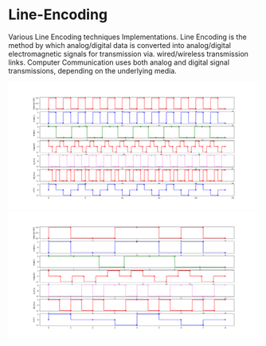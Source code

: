 # Line-Encoding
Various Line Encoding techniques Implementations. Line Encoding is the method by which analog/digital data is converted into analog/digital electromagnetic signals for transmission via. wired/wireless transmission links. Computer Communication uses both analog and digital signal transmissions, depending on the underlying media.

![Image1](LineEncodingOutput24BitsData.png)
![Image2](output1.png)
